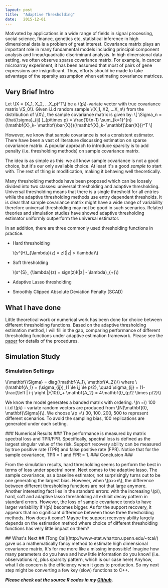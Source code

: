```yaml
---
layout: post
title:  "Adaptive Thresholding"
date:   2015-12-01
---
```

Motivated by applications in a wide range of fields in signal processing, social science, finance, genetics etc, statistical inference in high dimensional data is a problem of great
interest. Covariance matrix plays an important role in many fundamental models including
principal component analysis and linear/quadratic discriminant analysis. In high dimensional
data setting, we often observe sparse covariance matrix. For example, in cancer microarray experiment,
it has been assumed that most of pairs of gene expressions are insignificant. Thus, efforts
should be made to take advantage of the sparsity assumption when estimating covariance matrices.

## Very Brief Intro ##
<p>
Let \(X = (X_1, X_2, ...X_p)^T\) be a \(p\)-variate vector with true covariance matrix \(S_0\). Given i.i.d random
sample \(X_1, X2, ...X_n\) from the distribution of \(X\), the sample covariance matrix is given by:
\[
\Sigma_n = (\hat{\sigma}_{ij} )_{p\times p} = \frac{1}{n-1} \sum_{k=1}^{n} (\mathbf{X}_k- \mathbf{\bar{X}})(\mathbf{X}_k- \mathbf{\bar{X}})^T
\]
</p>
However, we know that sample covariance is not a consistent estimator. There have been a vast of literature discussing estimation on sparse covariance matrix. A popular approach to introduce sparsity is to add penalty (i.e. thresholding methods) on sample covariance matrix. 

The idea is as simple as this: we all know sample covariance is not a good choice, but it's our only available choice. At least it's a good *sample* to start with. The rest of thing is modification, making it behaving well theoretically. 

Many thresholding methods have been proposed which can be loosely divided into two classes: universal thresholding and adaptive thresholding. Universal thresholding means that there is a single threshold for all entries while the adaptive thresholding methods use entry dependent thresholds. It is clear that sample covariance matrix might have a wide range of
variability therefore universal thresholding may not be good in such scenarios. Related theories and simulation studies have showed adaptive thresholding estimator uniformly outperform the universal estimator.

In an addition, there are three commonly used thresholding functions in practice.

- Hard thresholding <p> \\(s^{H}_{\lambda}(z) = zI(|z| > \lambda)\\) </p>
- Soft thresholding <p> \\(s^{S}_ {\lambda}(z) = sign(z)I(|z| - \lambda)_{+}\\)</p>
- Adaptive Lasso thresholding <p> </p>
- Smoothly Clipped Absolute Deviation Penalty (SCAD)

## What I have done ##
Little theoretical work or numerical work has been done for choice between
different thresholding functions. Based on the adaptive thresholding estimation method, I will fill in the gap, comparing performance of different thresholding functions under adaptive estimation framework. Please see the [paper](http://arxiv.org/pdf/1102.2237.pdf) for details of the procedures.

## Simulation Study ##
### Simulation Settings ###
<p>
\(\mathbf{\Sigma} = diag(\mathbf{A_1}, \mathbf{A_2})\) where 
\(\mathbf{A_1} = (\sigma_{ij})_{1 \le i,j \le p/2}, \quad \sigma_{ij} = (1- \frac{\left | i-j \right |}{10})_+ 
\mathbf{A_2} = 4\mathbf{I}_{p/2 \times p/2}\)
</p>
<p>
We know the model generates a banded matrix with ordering. 
\(n =\) 100 i.i.d \(p\) - variate random vectors are produced from \(N(\mathbf{0}, \mathbf{\Sigma})\). We choose \(p =\) 30, 100, 200, 500 to represent different scenarios. To avoid the sampling bias, 100 replications are generated under each setting.
</p>
### Numerical Results ###
The performance is measured by matrix spectral loss and TPR/FPR. Specifically, spectral loss is defined as the largest singular value of the risk.
Support recovery ability can be measured by true positive rate (TPR) and false positive rate (FPR). Notice that for the sample covariance, TPR = 1 and FPR = 1.
### Conclusion ###
<p>
From the simulation results, hard thresholding seems to perform the best in terms of loss under
spectral norm. Next comes to the adaptive lasso. The sample covariance, as a baseline estimator,
not surprisingly turns out to be one generating the largest bias. However, when \(p>>n\), the
difference between different thresholding functions are not that large anymore. Another interesting
fact lies in the standard errors: with the increasing \(p\), hard, soft and adaptive lasso thresholding
all exhibit decay pattern in standard errors. However, the loss of sample covariance tends to have
larger variability if \(p\) becomes bigger. As for the support recovery, it appears that no significant
difference between those three thresholding methods. How does it come? Maybe the support recovery ability largely depends on the estimation method where choice of different thresholding functions has very little impact on them?
</p>
## What's Next ##
[Tong Cai](http://www-stat.wharton.upenn.edu/~tcai/) gave us a mathematically fancy method to estimate high dimensional covariance matrix, It's for me more like a missing impossible! Imagine how many parameters do you have and how little information do you know! (i.e. observations n), plus sparsity pattern, which is our case here) Anyhow, what I do concern is the efficiency when it goes to production. So my next step might be converting a few key (slow) functions to C++.

***Please check out the source R codes in my [Github](https://github.com/HongleiXie/adaptive-thresholding.git).***



